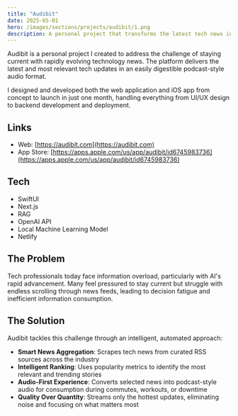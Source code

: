 ```yaml
---
title: "Audibit"
date: 2025-05-01
hero: /images/sections/projects/audibit/1.png
description: A personal project that transforms the latest tech news into podcast-style audio, helping professionals stay informed without the overwhelm.
---
```


Audibit is a personal project I created to address the challenge of staying current with rapidly evolving technology news. The platform delivers the latest and most relevant tech updates in an easily digestible podcast-style audio format.

I designed and developed both the web application and iOS app from concept to launch in just one month, handling everything from UI/UX design to backend development and deployment.

## Links
- Web: [https://audibit.com](https://audibit.com) 
- App Store: [https://apps.apple.com/us/app/audibit/id6745983736](https://apps.apple.com/us/app/audibit/id6745983736)

## Tech
- SwiftUI
- Next.js
- RAG
- OpenAI API
- Local Machine Learning Model
- Netlify

## The Problem

Tech professionals today face information overload, particularly with AI's rapid advancement. Many feel pressured to stay current but struggle with endless scrolling through news feeds, leading to decision fatigue and inefficient information consumption.

## The Solution

Audibit tackles this challenge through an intelligent, automated approach:

- **Smart News Aggregation**: Scrapes tech news from curated RSS sources across the industry
- **Intelligent Ranking**: Uses popularity metrics to identify the most relevant and trending stories
- **Audio-First Experience**: Converts selected news into podcast-style audio for consumption during commutes, workouts, or downtime
- **Quality Over Quantity**: Streams only the hottest updates, eliminating noise and focusing on what matters most